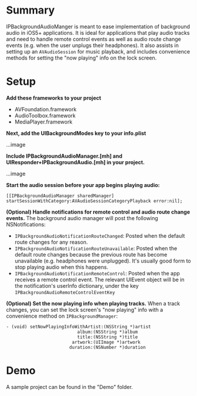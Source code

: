 Summary
=======

IPBackgroundAudioManger is meant to ease implementation of background audio in iOS5+ applications. It is ideal for applications that play audio tracks and need to handle remote control events as well as audio route change events (e.g. when the user unplugs their headphones). It also assists in setting up an `AVAudioSession` for music playback, and includes convenience methods for setting the "now playing" info on the lock screen.

Setup
=====

**Add these frameworks to your project**

* AVFoundation.framework
* AudioToolbox.framework
* MediaPlayer.framework

**Next, add the UIBackgroundModes key to your info.plist**

...image

**Include IPBackgroundAudioManager.[mh] and UIResponder+IPBackgroundAudio.[mh] in your project.**

...image

**Start the audio session before your app begins playing audio:**

    [[IPBackgroundAudioManager sharedManager] startSessionWithCategory:AVAudioSessionCategoryPlayback error:nil];

**(Optional) Handle notifications for remote control and audio route change events.** The background audio manager will post the following NSNotifications:

* `IPBackgroundAudioNotificationRouteChanged`: Posted when the default route changes for any reason.
* `IPBackgroundAudioNotificationRouteUnavailable`: Posted when the default route changes because the previous route has become unavailable (e.g. headphones were unplugged). It's usually good form to stop playing audio when this happens.
* `IPBackgroundAudioNotificationRemoteControl`: Posted when the app receives a remote control event. The relevant UIEvent object will be in the notification's userInfo dictionary, under the key `IPBackgroundAudioRemoteControlEventKey`

**(Optional) Set the now playing info when playing tracks.** When a track changes, you can set the lock screen's "now playing" info with a convenience method on `IPBackgroundManager`:

    - (void) setNowPlayingInfoWithArtist:(NSString *)artist
                               album:(NSString *)album
                               title:(NSString *)title
                             artwork:(UIImage *)artwork
                            duration:(NSNumber *)duration

Demo
====
A sample project can be found in the "Demo" folder.